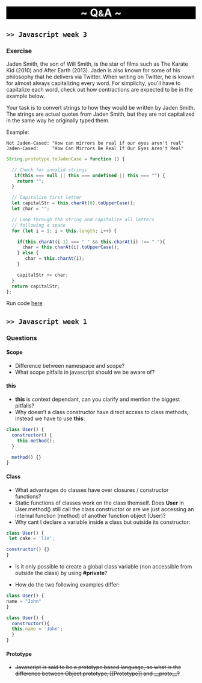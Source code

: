 <h1 style = "text-align: center; background-color:black; color:white;">~ Q<small>&</small>A ~</h1>

## `>> Javascript week 3`

### Exercise

Jaden Smith, the son of Will Smith, is the star of films such as The Karate Kid (2010) and After Earth (2013). Jaden is also known for some of his philosophy that he delivers via Twitter. When writing on Twitter, he is known for almost always capitalizing every word. For simplicity, you'll have to capitalize each word, check out how contractions are expected to be in the example below.

Your task is to convert strings to how they would be written by Jaden Smith. The strings are actual quotes from Jaden Smith, but they are not capitalized in the same way he originally typed them.

Example:

```
Not Jaden-Cased: "How can mirrors be real if our eyes aren't real"
Jaden-Cased:     "How Can Mirrors Be Real If Our Eyes Aren't Real"
```

```Javascript
String.prototype.toJadenCase = function () {

  // Check for invalid strings
   if(this === null || this === undefined || this === "") {
    return "";
  }

  // Capitalize first letter
  let capitalStr = this.charAt(0).toUpperCase();
  let char = "";

  // Loop through the string and capitalize all letters
  // following a space
  for (let i = 1; i < this.length; i++) {

    if(this.charAt(i-1) === " " && this.charAt(i) !== " "){
      char = this.charAt(i).toUpperCase();
    } else {
       char = this.charAt(i);
    }

    capitalStr += char;
  }
  return capitalStr;
};
```

Run code [here](https://jsfiddle.net/Halfdan/g1mdk803/7/)

## `>> Javascript week 1`

### Questions

#### Scope

- Difference between namespace and scope?
- What scope pitfalls in javascript should we be aware of?

#### this

- **this** is context dependant, can you clarify and mention the biggest pitfalls?
- Why doesn’t a class constructor have direct access to class methods, instead we have to use **this**:

```javascript
class User() {
  constructor() {
    this.method();
  }

  method() {}
}
```

#### Class

- What advantages do classes have over closures / constructor functions?
- Static functions of classes work on the class themself. Does **User** in User.method() still call the class constructor or are we just accessing an internal function (method) of another function object (User)?
- Why cant I declare a variable inside a class but outside its constructor:

```javascript
class User() {
 let cake = 'lie';

constructor() {}
}
```

- Is it only possible to create a global class variable (non accessible from outside the class) by using **#private**?

- How do the two following examples differ:

```javascript
class User() {
name = "John"
}
```

```javascript
class User() {
  constructor(){
  this.name = 'John';
  }
}
```

#### Prototype

- ~~Javascript is said to be a prototype based language, so what is the difference between Object.prototype, [[Prototype]] and \_\_proto\_\_?~~

